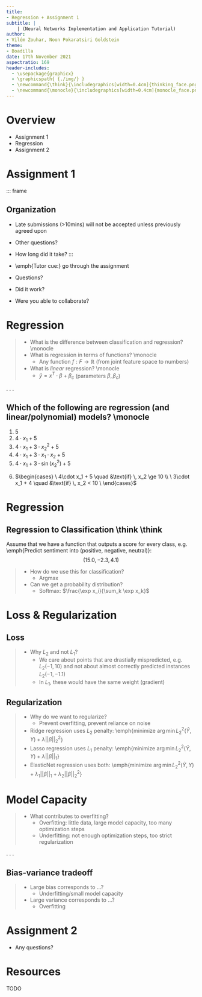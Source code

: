 ```yaml
---
title:
- Regression + Assignment 1
subtitle: |
    | (Neural Networks Implementation and Application Tutorial)
author:
- Vilém Zouhar, Noon Pokaratsiri Goldstein
theme:
- Boadilla
date: 17th November 2021
aspectratio: 169
header-includes:
  - \usepackage{graphicx}
  - \graphicspath{ {./img/} }
  - \newcommand{\think}{\includegraphics[width=0.4cm]{thinking_face.png}}
  - \newcommand{\monocle}{\includegraphics[width=0.4cm]{monocle_face.png}}
---
```


# Overview 


- Assignment 1
- Regression
- Assignment 2

# Assignment 1

::: frame
##  Organization
- Late submissions (>10mins) will not be accepted unless previously agreed upon
- Other questions?
- How long did it take?
:::

- \emph{Tutor cue:} go through the assignment
- Questions?
- Did it work?
- Were you able to collaborate?

# Regression

> - What is the difference between classification and regression? \monocle
> - What is regression in terms of functions? \monocle
>   - Any function $f: F \rightarrow \mathbb{R}$ (from joint feature space to numbers)
> - What is _linear_ regression? \monocle
>   - $\hat{y} = x^T \cdot \beta + \beta_c$ (parameters $\beta, \beta_c$)

. . .

## Which of the following are regression (and linear/polynomial) models? \monocle
1. 5
2. $4\cdot x_1 + 5$
3. $4\cdot x_1 + 3\cdot x_2^2 + 5$
4. $4\cdot x_1 + 3\cdot x_1\cdot x_2 + 5$
5. $4\cdot x_1 + 3\cdot \sin(x_2^2) + 5$
<!-- escaping newlines is an ugly hack to be able to use $ (to align left) -->
6. $\begin{cases} \
      4\cdot x_1 + 5 \quad &\text{if} \, x_2 \ge 10 \\ \
      3\cdot x_1 + 4 \quad &\text{if} \, x_2 < 10 \
    \end{cases}$

# Regression

## Regression to Classification \think \think
Assume that we have a function that outputs a score for every class, e.g. \emph{Predict sentiment into (positive, negative, neutral)}:
$$
(15.0, -2.3, 4.1)
$$

> - How do we use this for classification? 
>   - Argmax
> - Can we get a probability distribution?
>   - Softmax: $\frac{\exp x_i}{\sum_k \exp x_k}$

# Loss & Regularization

## Loss
> - Why $L_2$ and not $L_1$?
>   - We care about points that are drastially mispredicted, e.g. $L_2(-1, 10)$ and not about almost correctly predicted instances $L_2(-1, -1.1)$ 
>   - In $L_1$, these would have the same weight (gradient)

## Regularization
> - Why do we want to regularize?
>   - Prevent overfitting, prevent reliance on noise
> - Ridge regression uses $L_2$ penalty: \emph{minimize $\arg \min L_2^2(\hat{Y}, Y) + \lambda ||\beta||_2^2$}
> - Lasso regression uses $L_1$ penalty: \emph{minimize $\arg \min L_2^2(\hat{Y}, Y) + \lambda ||\beta||_1$}
> - ElasticNet regression uses both: \emph{minimize $\arg \min L_2^2(\hat{Y}, Y) + \lambda_1 ||\beta||_1 + \lambda_2 ||\beta||_2^2$} 

# Model Capacity

> - What contributes to overfitting?
>   - Overfitting: little data, large model capacity, too many optimization steps
>   - Underfitting: not enough optimization steps, too strict regularization

. . .

## Bias-variance tradeoff
> - Large bias corresponds to ...?
>   - Underfitting/small model capacity
> - Large variance corresponds to ...?
>   - Overfitting

# Assignment 2

- Any questions?

# Resources

TODO